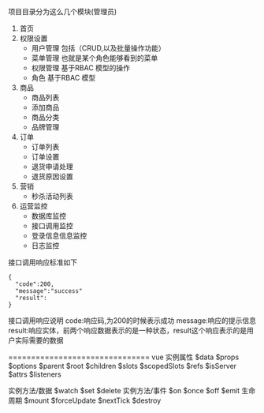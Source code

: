 项目目录分为这么几个模块(管理员)
1. 首页
2. 权限设置
    - 用户管理 包括（CRUD,以及批量操作功能）
    - 菜单管理 也就是某个角色能够看到的菜单
    - 权限管理 基于RBAC 模型的操作
    - 角色 基于RBAC 模型
3. 商品
    - 商品列表
    - 添加商品
    - 商品分类
    - 品牌管理
4. 订单
    - 订单列表
    - 订单设置
    - 退货申请处理
    - 退货原因设置
5. 营销
    - 秒杀活动列表
6. 运营监控
    - 数据库监控
    - 接口调用监控
    - 登录信息信息监控
    - 日志监控  
    
    
接口调用响应标准如下
```console
{
  "code":200,
  "message":"success"
  "result":
}
```
接口调用响应说明
code:响应码,为200的时候表示成功
message:响应的提示信息
result:响应实体，前两个响应数据表示的是一种状态，result这个响应表示的是用户实际需要的数据





===============================
vue 实例属性
$data
$props
$options
$parent
$root
$children
$slots
$scopedSlots
$refs
$isServer
$attrs
$listeners

实例方法/数据
$watch
$set
$delete
实例方法/事件
$on
$once
$off
$emit
生命周期
$mount
$forceUpdate
$nextTick
$destroy
